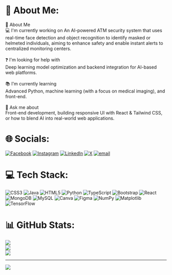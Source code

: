# 💫 About Me:
 👤 About Me<br>💻 I'm currently working on An AI-powered ATM security system that uses real-time face detection and object recognition to identify masked or helmeted individuals, aiming to enhance safety and enable instant alerts to centralized monitoring centers.<br><br>❓ I'm looking for help with<br>Deep learning model optimization and backend integration for AI-based web platforms.<br><br>📚 I'm currently learning<br>Advanced Python, machine learning (with a focus on medical imaging), and front-end.<br><br>💬 Ask me about<br>Front-end development, building responsive UI with React & Tailwind CSS, or how to blend AI into real-world web applications.

# 🌐 Socials:
[![Facebook](https://img.shields.io/badge/Facebook-%231877F2.svg?logo=Facebook&logoColor=white)](https://facebook.com/puvanakopis) [![Instagram](https://img.shields.io/badge/Instagram-%23E4405F.svg?logo=Instagram&logoColor=white)](https://instagram.com/puvanakopis) [![LinkedIn](https://img.shields.io/badge/LinkedIn-%230077B5.svg?logo=linkedin&logoColor=white)](https://linkedin.com/in/puvanakopis) [![X](https://img.shields.io/badge/X-black.svg?logo=X&logoColor=white)](https://x.com/puvanakopis) [![email](https://img.shields.io/badge/Email-D14836?logo=gmail&logoColor=white)](mailto:puvanakopis@gmail.com) 

# 💻 Tech Stack:
![CSS3](https://img.shields.io/badge/css3-%231572B6.svg?style=for-the-badge&logo=css3&logoColor=white) ![Java](https://img.shields.io/badge/java-%23ED8B00.svg?style=for-the-badge&logo=openjdk&logoColor=white) ![HTML5](https://img.shields.io/badge/html5-%23E34F26.svg?style=for-the-badge&logo=html5&logoColor=white) ![Python](https://img.shields.io/badge/python-3670A0?style=for-the-badge&logo=python&logoColor=ffdd54) ![TypeScript](https://img.shields.io/badge/typescript-%23007ACC.svg?style=for-the-badge&logo=typescript&logoColor=white) ![Bootstrap](https://img.shields.io/badge/bootstrap-%238511FA.svg?style=for-the-badge&logo=bootstrap&logoColor=white) ![React](https://img.shields.io/badge/react-%2320232a.svg?style=for-the-badge&logo=react&logoColor=%2361DAFB) ![MongoDB](https://img.shields.io/badge/MongoDB-%234ea94b.svg?style=for-the-badge&logo=mongodb&logoColor=white) ![MySQL](https://img.shields.io/badge/mysql-4479A1.svg?style=for-the-badge&logo=mysql&logoColor=white) ![Canva](https://img.shields.io/badge/Canva-%2300C4CC.svg?style=for-the-badge&logo=Canva&logoColor=white) ![Figma](https://img.shields.io/badge/figma-%23F24E1E.svg?style=for-the-badge&logo=figma&logoColor=white) ![NumPy](https://img.shields.io/badge/numpy-%23013243.svg?style=for-the-badge&logo=numpy&logoColor=white) ![Matplotlib](https://img.shields.io/badge/Matplotlib-%23ffffff.svg?style=for-the-badge&logo=Matplotlib&logoColor=black) ![TensorFlow](https://img.shields.io/badge/TensorFlow-%23FF6F00.svg?style=for-the-badge&logo=TensorFlow&logoColor=white)
# 📊 GitHub Stats:
![](https://github-readme-stats.vercel.app/api?username=puvanakopis&theme=dark&hide_border=false&include_all_commits=false&count_private=false)<br/>
![](https://nirzak-streak-stats.vercel.app/?user=puvanakopis&theme=dark&hide_border=false)<br/>
![](https://github-readme-stats.vercel.app/api/top-langs/?username=puvanakopis&theme=dark&hide_border=false&include_all_commits=false&count_private=false&layout=compact)

---
[![](https://visitcount.itsvg.in/api?id=puvanakopis&icon=0&color=0)](https://visitcount.itsvg.in)
